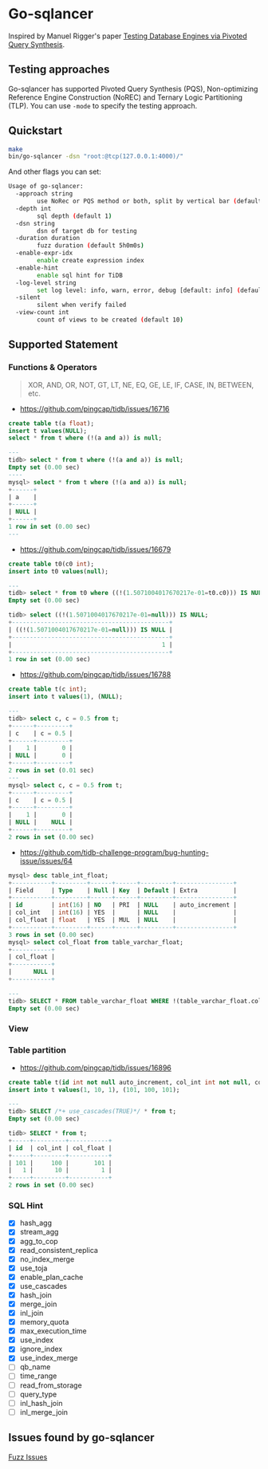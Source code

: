 # Go-sqlancer

Inspired by Manuel Rigger's paper [Testing Database Engines via Pivoted Query Synthesis](https://arxiv.org/pdf/2001.04174.pdf).

## Testing approaches

Go-sqlancer has supported Pivoted Query Synthesis (PQS), Non-optimizing Reference Engine Construction (NoREC) and Ternary Logic Partitioning (TLP). You can use `-mode` to specify the testing approach.

## Quickstart

```bash
make
bin/go-sqlancer -dsn "root:@tcp(127.0.0.1:4000)/"
```

And other flags you can set:

```bash
Usage of go-sqlancer:
  -approach string
        use NoRec or PQS method or both, split by vertical bar (default "pqs|norec|tlp")
  -depth int
        sql depth (default 1)
  -dsn string
        dsn of target db for testing
  -duration duration
        fuzz duration (default 5h0m0s)
  -enable-expr-idx
        enable create expression index
  -enable-hint
        enable sql hint for TiDB
  -log-level string
        set log level: info, warn, error, debug [default: info] (default "info")
  -silent
        silent when verify failed
  -view-count int
        count of views to be created (default 10)
```

## Supported Statement

### Functions & Operators

> XOR, AND, OR, NOT, GT, LT, NE, EQ, GE, LE, IF, CASE, IN, BETWEEN, etc.

* https://github.com/pingcap/tidb/issues/16716

```SQL
create table t(a float);
insert t values(NULL);
select * from t where (!(a and a)) is null;

---
tidb> select * from t where (!(a and a)) is null;
Empty set (0.00 sec)
----
mysql> select * from t where (!(a and a)) is null;
+------+
| a    |
+------+
| NULL |
+------+
1 row in set (0.00 sec)
---

```

* https://github.com/pingcap/tidb/issues/16679

```SQL
create table t0(c0 int);
insert into t0 values(null);

---
tidb> select * from t0 where ((!(1.5071004017670217e-01=t0.c0))) IS NULL;
Empty set (0.00 sec)

tidb> select ((!(1.5071004017670217e-01=null))) IS NULL;
+--------------------------------------------+
| ((!(1.5071004017670217e-01=null))) IS NULL |
+--------------------------------------------+
|                                          1 |
+--------------------------------------------+
1 row in set (0.00 sec)
```

* https://github.com/pingcap/tidb/issues/16788

```SQL
create table t(c int);
insert into t values(1), (NULL);

---
tidb> select c, c = 0.5 from t;
+------+---------+
| c    | c = 0.5 |
+------+---------+
|    1 |       0 |
| NULL |       0 |
+------+---------+
2 rows in set (0.01 sec)
---
mysql> select c, c = 0.5 from t;
+------+---------+
| c    | c = 0.5 |
+------+---------+
|    1 |       0 |
| NULL |    NULL |
+------+---------+
2 rows in set (0.00 sec)
```

* https://github.com/tidb-challenge-program/bug-hunting-issue/issues/64

```SQL
mysql> desc table_int_float;
+-----------+---------+------+------+---------+----------------+
| Field     | Type    | Null | Key  | Default | Extra          |
+-----------+---------+------+------+---------+----------------+
| id        | int(16) | NO   | PRI  | NULL    | auto_increment |
| col_int   | int(16) | YES  |      | NULL    |                |
| col_float | float   | YES  | MUL  | NULL    |                |
+-----------+---------+------+------+---------+----------------+
3 rows in set (0.00 sec)
mysql> select col_float from table_varchar_float;
+-----------+
| col_float |
+-----------+
|      NULL |
+-----------+

---
tidb> SELECT * FROM table_varchar_float WHERE !(table_varchar_float.col_float and 1) IS NULL;
Empty set (0.00 sec)
```

### View

### Table partition

* https://github.com/pingcap/tidb/issues/16896

```SQL
create table t(id int not null auto_increment, col_int int not null, col_float float, primary key(id, col_int)) partition by range(col_int) (partition p0 values less than (100), partition pn values less than (MAXVALUE));
insert into t values(1, 10, 1), (101, 100, 101);

---
tidb> SELECT /*+ use_cascades(TRUE)*/ * from t;
Empty set (0.00 sec)

tidb> SELECT * from t;
+-----+---------+-----------+
| id  | col_int | col_float |
+-----+---------+-----------+
| 101 |     100 |       101 |
|   1 |      10 |         1 |
+-----+---------+-----------+
2 rows in set (0.00 sec)
```

### SQL Hint

- [x] hash_agg
- [x] stream_agg
- [x] agg_to_cop
- [x] read_consistent_replica
- [x] no_index_merge
- [x] use_toja
- [x] enable_plan_cache
- [x] use_cascades
- [x] hash_join
- [x] merge_join
- [x] inl_join
- [x] memory_quota
- [x] max_execution_time
- [x] use_index
- [x] ignore_index
- [x] use_index_merge
- [ ] qb_name
- [ ] time_range
- [ ] read_from_storage
- [ ] query_type
- [ ] inl_hash_join
- [ ] inl_merge_join

## Issues found by go-sqlancer

[Fuzz Issues](https://github.com/orgs/pingcap/projects/16)
